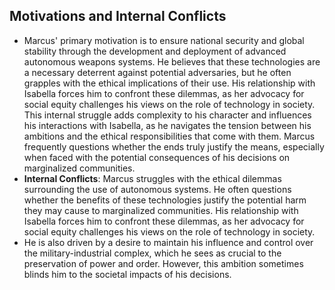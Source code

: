 ## Motivations and Internal Conflicts
- Marcus' primary motivation is to ensure national security and global stability through the development and deployment of advanced autonomous weapons systems. He believes that these technologies are a necessary deterrent against potential adversaries, but he often grapples with the ethical implications of their use. His relationship with Isabella forces him to confront these dilemmas, as her advocacy for social equity challenges his views on the role of technology in society. This internal struggle adds complexity to his character and influences his interactions with Isabella, as he navigates the tension between his ambitions and the ethical responsibilities that come with them. Marcus frequently questions whether the ends truly justify the means, especially when faced with the potential consequences of his decisions on marginalized communities.
- **Internal Conflicts**: Marcus struggles with the ethical dilemmas surrounding the use of autonomous systems. He often questions whether the benefits of these technologies justify the potential harm they may cause to marginalized communities. His relationship with Isabella forces him to confront these dilemmas, as her advocacy for social equity challenges his views on the role of technology in society.
- He is also driven by a desire to maintain his influence and control over the military-industrial complex, which he sees as crucial to the preservation of power and order. However, this ambition sometimes blinds him to the societal impacts of his decisions.
